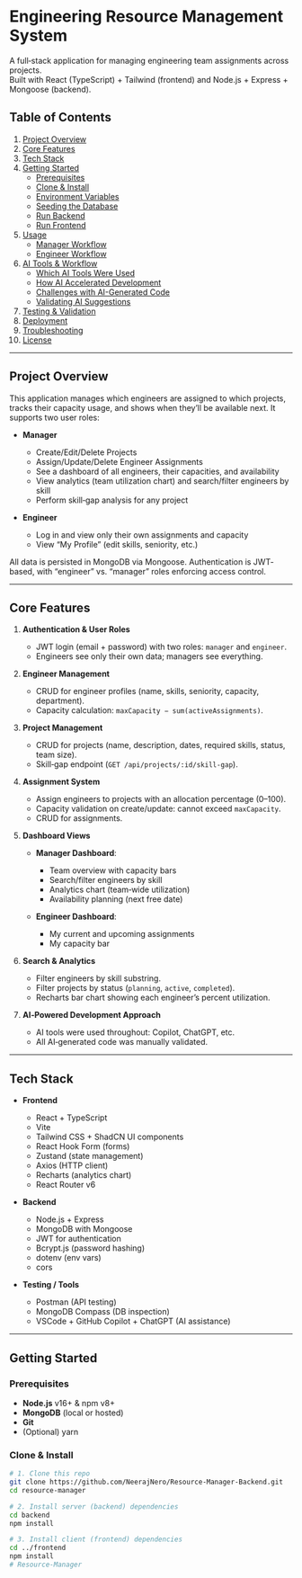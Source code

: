 # Engineering Resource Management System

A full‐stack application for managing engineering team assignments across projects.  
Built with React (TypeScript) + Tailwind (frontend) and Node.js + Express + Mongoose (backend).  

## Table of Contents

1. [Project Overview](#project-overview)  
2. [Core Features](#core-features)  
3. [Tech Stack](#tech-stack)  
4. [Getting Started](#getting-started)  
   - [Prerequisites](#prerequisites)  
   - [Clone & Install](#clone--install)  
   - [Environment Variables](#environment-variables)  
   - [Seeding the Database](#seeding-the-database)  
   - [Run Backend](#run-backend)  
   - [Run Frontend](#run-frontend)  
5. [Usage](#usage)  
   - [Manager Workflow](#manager-workflow)  
   - [Engineer Workflow](#engineer-workflow)  
6. [AI Tools & Workflow](#ai-tools--workflow)  
   - [Which AI Tools Were Used](#which-ai-tools-were-used)  
   - [How AI Accelerated Development](#how-ai-accelerated-development)  
   - [Challenges with AI-Generated Code](#challenges-with-ai-generated-code)  
   - [Validating AI Suggestions](#validating-ai-suggestions)  
7. [Testing & Validation](#testing--validation)  
8. [Deployment](#deployment)  
9. [Troubleshooting](#troubleshooting)  
10. [License](#license)  

---

## Project Overview

This application manages which engineers are assigned to which projects, tracks their capacity usage, and shows when they’ll be available next. It supports two user roles:

- **Manager**  
  - Create/Edit/Delete Projects  
  - Assign/Update/Delete Engineer Assignments  
  - See a dashboard of all engineers, their capacities, and availability  
  - View analytics (team utilization chart) and search/filter engineers by skill  
  - Perform skill‐gap analysis for any project  

- **Engineer**  
  - Log in and view only their own assignments and capacity  
  - View “My Profile” (edit skills, seniority, etc.)  

All data is persisted in MongoDB via Mongoose. Authentication is JWT‐based, with “engineer” vs. “manager” roles enforcing access control.

---

## Core Features

1. **Authentication & User Roles**  
   - JWT login (email + password) with two roles: `manager` and `engineer`.  
   - Engineers see only their own data; managers see everything.

2. **Engineer Management**  
   - CRUD for engineer profiles (name, skills, seniority, capacity, department).  
   - Capacity calculation: `maxCapacity − sum(activeAssignments)`.

3. **Project Management**  
   - CRUD for projects (name, description, dates, required skills, status, team size).  
   - Skill‐gap endpoint (`GET /api/projects/:id/skill-gap`).

4. **Assignment System**  
   - Assign engineers to projects with an allocation percentage (0–100).  
   - Capacity validation on create/update: cannot exceed `maxCapacity`.  
   - CRUD for assignments.

5. **Dashboard Views**  
   - **Manager Dashboard**:  
     - Team overview with capacity bars  
     - Search/filter engineers by skill  
     - Analytics chart (team‐wide utilization)  
     - Availability planning (next free date)  

   - **Engineer Dashboard**:  
     - My current and upcoming assignments  
     - My capacity bar  

6. **Search & Analytics**  
   - Filter engineers by skill substring.  
   - Filter projects by status (`planning`, `active`, `completed`).  
   - Recharts bar chart showing each engineer’s percent utilization.

7. **AI‐Powered Development Approach**  
   - AI tools were used throughout: Copilot, ChatGPT, etc.  
   - All AI‐generated code was manually validated.

---

## Tech Stack

- **Frontend**  
  - React + TypeScript  
  - Vite  
  - Tailwind CSS + ShadCN UI components  
  - React Hook Form (forms)  
  - Zustand (state management)  
  - Axios (HTTP client)  
  - Recharts (analytics chart)  
  - React Router v6  

- **Backend**  
  - Node.js + Express  
  - MongoDB with Mongoose  
  - JWT for authentication  
  - Bcrypt.js (password hashing)  
  - dotenv (env vars)  
  - cors  

- **Testing / Tools**  
  - Postman (API testing)  
  - MongoDB Compass (DB inspection)  
  - VSCode + GitHub Copilot + ChatGPT (AI assistance)  

---

## Getting Started

### Prerequisites

- **Node.js** v16+ & npm v8+  
- **MongoDB** (local or hosted)  
- **Git**  
- (Optional) yarn

### Clone & Install

```bash
# 1. Clone this repo
git clone https://github.com/NeerajNero/Resource-Manager-Backend.git
cd resource‐manager

# 2. Install server (backend) dependencies
cd backend
npm install

# 3. Install client (frontend) dependencies
cd ../frontend
npm install
# Resource-Manager
